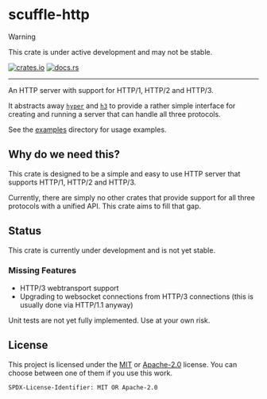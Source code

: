 # scuffle-http

> [!WARNING]  
> This crate is under active development and may not be stable.

[![crates.io](https://img.shields.io/crates/v/scuffle-http.svg)](https://crates.io/crates/scuffle-http) [![docs.rs](https://img.shields.io/docsrs/scuffle-http)](https://docs.rs/scuffle-http)

---

An HTTP server with support for HTTP/1, HTTP/2 and HTTP/3.

It abstracts away [`hyper`](https://crates.io/crates/hyper) and [`h3`](https://crates.io/crates/h3) to provide a rather simple interface for creating and running a server that can handle all three protocols.

See the [examples](./examples) directory for usage examples.

## Why do we need this?

This crate is designed to be a simple and easy to use HTTP server that supports HTTP/1, HTTP/2 and HTTP/3.

Currently, there are simply no other crates that provide support for all three protocols with a unified API.
This crate aims to fill that gap.

## Status

This crate is currently under development and is not yet stable.

### Missing Features

- HTTP/3 webtransport support
- Upgrading to websocket connections from HTTP/3 connections (this is usually done via HTTP/1.1 anyway)

Unit tests are not yet fully implemented. Use at your own risk.

## License

This project is licensed under the [MIT](./LICENSE.MIT) or [Apache-2.0](./LICENSE.Apache-2.0) license.
You can choose between one of them if you use this work.

`SPDX-License-Identifier: MIT OR Apache-2.0`
